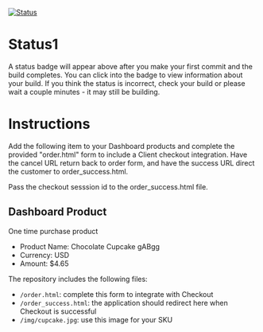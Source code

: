 [![Status](https://img.shields.io/badge/status-BUILDING%20COMMIT:%20f916f35066f17f5b26cfb3a8e219d8d0719c2a7b-yellow.svg)](https://github.com/lorence-crowdbotics/bakery_scaffold_hM8QF39jzGXPQTst/commit/f916f35066f17f5b26cfb3a8e219d8d0719c2a7b)













# Status1

A status badge will appear above after you make your first commit and the build completes. You can click into the badge to view information about your build. If you think the status is incorrect, check your build or please wait a couple minutes - it may still be building.

# Instructions

Add the following item to your Dashboard products and complete the provided "order.html" form to include a Client checkout integration. Have the cancel URL return back to order form, and have the success URL direct the customer to order_success.html.

Pass the checkout sesssion id to the order_success.html file.

## Dashboard Product
One time purchase product
* Product Name: Chocolate Cupcake gABgg
* Currency: USD
* Amount: $4.65

The repository includes the following files:
* `/order.html`: complete this form to integrate with Checkout
* `/order_success.html`: the application should redirect here when Checkout is successful
* `/img/cupcake.jpg`: use this image for your SKU
